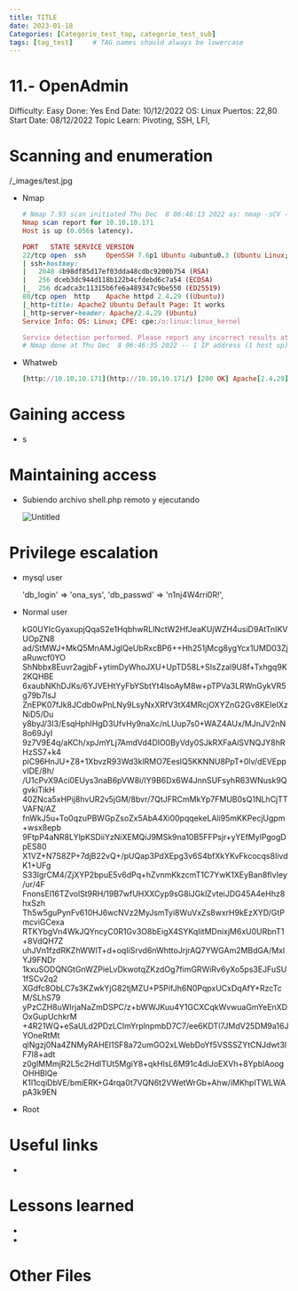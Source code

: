 ```yaml
---
title: TITLE
date: 2023-01-18 
Categories: [Categorie_test_top, categorie_test_sub]
tags: [tag_test]     # TAG names should always be lowercase
---
```


# 11.- OpenAdmin

Difficulty: Easy
Done: Yes
End Date: 10/12/2022
OS: Linux
Puertos: 22,80
Start Date: 08/12/2022
Topic Learn: Pivoting, SSH, LFI,

# Scanning and enumeration

/_images/test.jpg

- Nmap
    
    ```ruby
    # Nmap 7.93 scan initiated Thu Dec  8 06:46:13 2022 as: nmap -sCV -p22,80 -oN targeted 10.10.10.171
    Nmap scan report for 10.10.10.171
    Host is up (0.056s latency).
    
    PORT   STATE SERVICE VERSION
    22/tcp open  ssh     OpenSSH 7.6p1 Ubuntu 4ubuntu0.3 (Ubuntu Linux; protocol 2.0)
    | ssh-hostkey: 
    |   2048 4b98df85d17ef03dda48cdbc9200b754 (RSA)
    |   256 dceb3dc944d118b122b4cfdebd6c7a54 (ECDSA)
    |_  256 dcadca3c11315b6fe6a489347c9be550 (ED25519)
    80/tcp open  http    Apache httpd 2.4.29 ((Ubuntu))
    |_http-title: Apache2 Ubuntu Default Page: It works
    |_http-server-header: Apache/2.4.29 (Ubuntu)
    Service Info: OS: Linux; CPE: cpe:/o:linux:linux_kernel
    
    Service detection performed. Please report any incorrect results at https://nmap.org/submit/ .
    # Nmap done at Thu Dec  8 06:46:35 2022 -- 1 IP address (1 host up) scanned in 21.68 seconds
    ```
    
- Whatweb
    
	```ruby
    [http://10.10.10.171](http://10.10.10.171/) [200 OK] Apache[2.4.29], Country[RESERVED][ZZ], HTTPServer[Ubuntu Linux][Apache/2.4.29 (Ubuntu)], IP[10.10.10.171], Title[Apache2 Ubuntu Default Page: It works]
    ```

# Gaining access

- s

# **Maintaining access**

- Subiendo archivo shell.php remoto y ejecutando
    
    ![Untitled](11%20-%20OpenAdmin%203a541ae28bc643328dcf7fe897b27171/Untitled.png)
    

# Privilege escalation

- mysql user
    
    'db_login' => 'ona_sys',
    'db_passwd' => 'n1nj4W4rri0R!',
    
- Normal user
    
    kG0UYIcGyaxupjQqaS2e1HqbhwRLlNctW2HfJeaKUjWZH4usiD9AtTnIKVUOpZN8
    ad/StMWJ+MkQ5MnAMJglQeUbRxcBP6++Hh251jMcg8ygYcx1UMD03ZjaRuwcf0YO
    ShNbbx8Euvr2agjbF+ytimDyWhoJXU+UpTD58L+SIsZzal9U8f+Txhgq9K2KQHBE
    6xaubNKhDJKs/6YJVEHtYyFbYSbtYt4lsoAyM8w+pTPVa3LRWnGykVR5g79b7lsJ
    ZnEPK07fJk8JCdb0wPnLNy9LsyNxXRfV3tX4MRcjOXYZnG2Gv8KEIeIXzNiD5/Du
    y8byJ/3I3/EsqHphIHgD3UfvHy9naXc/nLUup7s0+WAZ4AUx/MJnJV2nN8o69JyI
    9z7V9E4q/aKCh/xpJmYLj7AmdVd4DlO0ByVdy0SJkRXFaAiSVNQJY8hRHzSS7+k4
    piC96HnJU+Z8+1XbvzR93Wd3klRMO7EesIQ5KKNNU8PpT+0lv/dEVEppvIDE/8h/
    /U1cPvX9Aci0EUys3naB6pVW8i/IY9B6Dx6W4JnnSUFsyhR63WNusk9QgvkiTikH
    40ZNca5xHPij8hvUR2v5jGM/8bvr/7QtJFRCmMkYp7FMUB0sQ1NLhCjTTVAFN/AZ
    fnWkJ5u+To0qzuPBWGpZsoZx5AbA4Xi00pqqekeLAli95mKKPecjUgpm+wsx8epb
    9FtpP4aNR8LYlpKSDiiYzNiXEMQiJ9MSk9na10B5FFPsjr+yYEfMylPgogDpES80
    X1VZ+N7S8ZP+7djB22vQ+/pUQap3PdXEpg3v6S4bfXkYKvFkcocqs8IivdK1+UFg
    S33lgrCM4/ZjXYP2bpuE5v6dPq+hZvnmKkzcmT1C7YwK1XEyBan8flvIey/ur/4F
    FnonsEl16TZvolSt9RH/19B7wfUHXXCyp9sG8iJGklZvteiJDG45A4eHhz8hxSzh
    Th5w5guPynFv610HJ6wcNVz2MyJsmTyi8WuVxZs8wxrH9kEzXYD/GtPmcviGCexa
    RTKYbgVn4WkJQYncyC0R1Gv3O8bEigX4SYKqIitMDnixjM6xU0URbnT1+8VdQH7Z
    uhJVn1fzdRKZhWWlT+d+oqIiSrvd6nWhttoJrjrAQ7YWGAm2MBdGA/MxlYJ9FNDr
    1kxuSODQNGtGnWZPieLvDkwotqZKzdOg7fimGRWiRv6yXo5ps3EJFuSU1fSCv2q2
    XGdfc8ObLC7s3KZwkYjG82tjMZU+P5PifJh6N0PqpxUCxDqAfY+RzcTcM/SLhS79
    yPzCZH8uWIrjaNaZmDSPC/z+bWWJKuu4Y1GCXCqkWvwuaGmYeEnXDOxGupUchkrM
    +4R21WQ+eSaULd2PDzLClmYrplnpmbD7C7/ee6KDTl7JMdV25DM9a16JYOneRtMt
    qlNgzj0Na4ZNMyRAHEl1SF8a72umGO2xLWebDoYf5VSSSZYtCNJdwt3lF7I8+adt
    z0glMMmjR2L5c2HdlTUt5MgiY8+qkHlsL6M91c4diJoEXVh+8YpblAoogOHHBlQe
    K1I1cqiDbVE/bmiERK+G4rqa0t7VQN6t2VWetWrGb+Ahw/iMKhpITWLWApA3k9EN
    
- Root

# Useful links

- 

# Lessons learned

- 
- 

# Other Files


